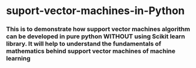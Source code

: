 # suport-vector-machines-in-Python
### This is to demonstrate how support vector machines algorithm can be developed in pure python WITHOUT using Scikit learn library. It will help to understand the fundamentals of mathematics behind support vector machines of machine learning
